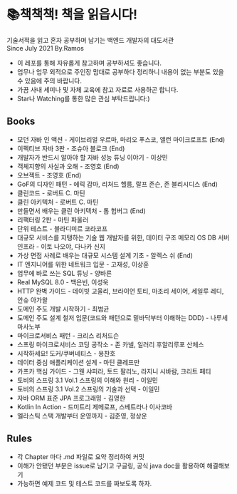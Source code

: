 # 📚책책책! 책을 읽읍시다!
기술서적을 읽고 혼자 공부하며 남기는 백엔드 개발자의 대도서관  
Since July 2021 By.Ramos

- 이 레포를 통해 자유롭게 참고하며 공부하셔도 좋습니다.
- 업무나 업무 외적으로 주인장 맘대로 공부하다 정리하니 내용이 없는 부분도 있을 수 있음에 주의 바랍니다.
- 가끔 사내 세미나 및 자체 교육에 참고 자료로 사용하곤 합니다.
- Star나 Watching를 통한 많은 관심 부탁드립니다:)

## Books

- 모던 자바 인 액션 - 게이브리얼 우르마, 마리오 푸스코, 앨런 마이크로프트 (End)
- 이펙티브 자바 3판 - 조슈아 블로크 (End)
- 개발자가 반드시 알아야 할 자바 성능 튜닝 이야기 - 이상민
- 객체지향의 사실과 오해 - 조영호 (End)
- 오브젝트 - 조영호 (End)
- GoF의 디자인 패턴 - 에릭 감마, 리처드 헬름, 랄프 존슨, 존 블리시디스 (End)
- 클린코드 - 로버트 C. 마틴
- 클린 아키텍처 - 로버트 C. 마틴
- 만들면서 배우는 클린 아키텍처 - 톰 험버그 (End)
- 리팩터링 2판 - 마틴 파울러
- 단위 테스트 - 블라디미르 코라코프
- 대규모 서비스를 지탱하는 기술 웹 개발자를 위한, 데이터 구조 메모리 OS DB 서버 인프라 - 이토 나오야, 다나카 신지
- 가상 면접 사례로 배우는 대규모 시스템 설계 기초 - 알렉스 쉬 (End)
- IT 엔지니어를 위한 네트워크 입문 - 고재성, 이상훈
- 업무에 바로 쓰는 SQL 튜닝 - 양바른
- Real MySQL 8.0 - 백은빈, 이성욱
- HTTP 완벽 가이드 - 데이빗 고울리, 브라이언 토티, 마조리 세이어, 세일루 레디, 안슈 아가왈
- 도메인 주도 개발 시작하기 - 최범균
- 도메인 주도 설계 철저 입문(코드와 패턴으로 밑바닥부터 이해하는 DDD) - 나루세 마사노부
- 마이크로서비스 패턴 - 크리스 리처드슨
- 스프링 마이크로서비스 코딩 공작소 - 존 카넬, 일러리 후알리루포 산체스
- 시작하세요! 도커/쿠버네티스 - 용찬호
- 데이터 중심 애플리케이션 설계 - 마틴 클레프만
- 카프카 핵심 가이드 - 그웬 샤피라, 토드 팔리노, 라지니 시바람, 크리트 페티
- 토비의 스프링 3.1 Vol.1 스프링의 이해와 원리 - 이일민
- 토비의 스프링 3.1 Vol.2 스프링의 기술과 선택 - 이일민
- 자바 ORM 표준 JPA 프로그래밍 - 김영한
- Kotlin In Action - 드미트리 제메로프, 스베트라나 이사코바
- 엘라스틱 스택 개발부터 운영까지 - 김준영, 정상운

## Rules

- 각 Chapter 마다 .md 파일로 요약 정리하여 커밋
- 이해가 안됐던 부분은 issue로 남기고 구글링, 공식 java doc을 활용하여 해결해보기
- 가능하면 예제 코드 및 테스트 코드를 짜보도록 하자.
